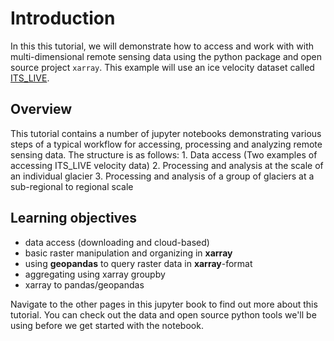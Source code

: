 # Introduction

In this this tutorial, we will demonstrate how to access and work with with multi-dimensional remote sensing data using the python package and open source project `xarray`. This example will use an ice velocity dataset called [ITS_LIVE](https://its-live.jpl.nasa.gov/). 

## Overview

This tutorial contains a number of jupyter notebooks demonstrating various steps of a typical workflow for accessing, processing and analyzing remote sensing data. The structure is as follows:
    1. Data access (Two examples of accessing ITS_LIVE velocity data)
    2. Processing and analysis at the scale of an individual glacier
    3. Processing and analysis of a group of glaciers at a sub-regional to regional scale

## Learning objectives
- data access (downloading and cloud-based)
- basic raster manipulation and organizing in **xarray**
- using **geopandas** to query raster data in **xarray**-format
- aggregating using xarray groupby
- xarray to pandas/geopandas


Navigate to the other pages in this jupyter book to find out more about this tutorial. You can check out the data and open source python tools we'll be using before we get started with the notebook. 

```{tableofcontents}
```
